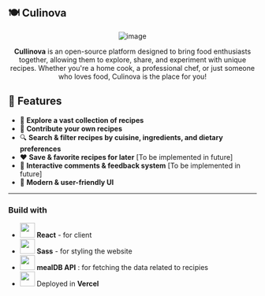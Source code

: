 ## 🍽️ Culinova
<div align="center">


![image](https://github.com/user-attachments/assets/a7970e85-a5b8-4903-8188-ccd276df1f19)


**Cullinova** is an open-source platform designed to bring food enthusiasts together, allowing them to explore, share, and experiment with unique recipes. Whether you're a home cook, a professional chef, or just someone who loves food, Culinova is the place for you!
</div>

## 🌟 Features

- 📖 **Explore a vast collection of recipes**  
- 🍲 **Contribute your own recipes**  
- 🔍 **Search & filter recipes by cuisine, ingredients, and dietary preferences**  
- ❤️ **Save & favorite recipes for later**  [To be implemented in future]
- 📝 **Interactive comments & feedback system**  [To be implemented in future]
- 🎨 **Modern & user-friendly UI**  

---
### Build with

- <img src = "https://user-images.githubusercontent.com/25181517/183897015-94a058a6-b86e-4e42-a37f-bf92061753e5.png" height=30px width=30px> **React** - for client 
- <img src = "https://github.com/Debaditya-Som/Culinova/assets/121785700/db0e724e-1b0c-41e9-9480-11f0510f1de8" height=30px width=30px> **Sass** - for styling the website
- <img src = "https://github.com/Debaditya-Som/Culinova/assets/121785700/c141e1e2-b19d-4c01-ae14-81f06cb64ece" height=30px width=30px> **mealDB API** : for fetching the data related to recipies
- <img src = "https://github.com/Debaditya-Som/Culinova/assets/121785700/fbd15bdb-d275-4bc7-8bd6-cde88d7d300f" height=30px width=30px>  Deployed in **Vercel**
